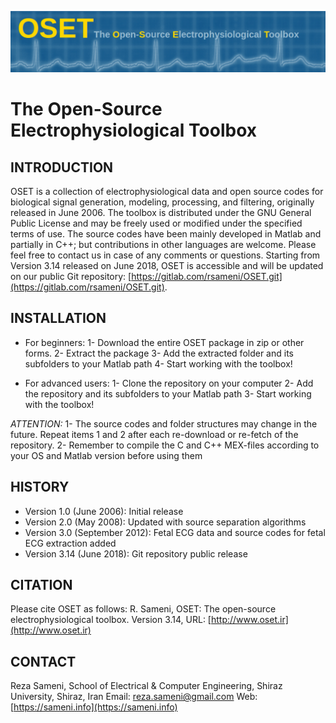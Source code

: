 ![OSET Logo](/images/OSETlogo.png)
# The Open-Source Electrophysiological Toolbox

## INTRODUCTION

OSET is a collection of electrophysiological data and open source codes for biological signal generation, modeling, processing, and filtering, originally released in June 2006. The toolbox is distributed under the GNU General Public License and may be freely used or modified under the specified terms of use. The source codes have been mainly developed in Matlab and partially in C++; but contributions in other languages are welcome. Please feel free to contact us in case of any comments or questions.
Starting from Version 3.14 released on June 2018, OSET is accessible and will be updated on our public Git repository: [https://gitlab.com/rsameni/OSET.git](https://gitlab.com/rsameni/OSET.git).

## INSTALLATION

* For beginners:
1- Download the entire OSET package in zip or other forms.
2- Extract the package
3- Add the extracted folder and its subfolders to your Matlab path
4- Start working with the toolbox!

* For advanced users:
1- Clone the repository on your computer
2- Add the repository and its subfolders to your Matlab path
3- Start working with the toolbox!

*ATTENTION:*
1- The source codes and folder structures may change in the future. Repeat items 1 and 2 after each re-download or re-fetch of the repository.
2- Remember to compile the C and C++ MEX-files according to your OS and Matlab version before using them

## HISTORY
* Version 1.0 (June 2006): Initial release
* Version 2.0 (May 2008): Updated with source separation algorithms
* Version 3.0 (September 2012): Fetal ECG data and source codes for fetal ECG extraction added
* Version 3.14 (June 2018): Git repository public release

## CITATION
Please cite OSET as follows: R. Sameni, OSET: The open-source electrophysiological toolbox. Version 3.14, URL: [http://www.oset.ir](http://www.oset.ir)

## CONTACT
Reza Sameni,
School of Electrical & Computer Engineering, Shiraz University, Shiraz, Iran
Email: reza.sameni@gmail.com
Web: [https://sameni.info](https://sameni.info)
